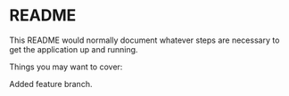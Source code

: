 # README

This README would normally document whatever steps are necessary to get the
application up and running.

Things you may want to cover:
 

 Added feature branch.
